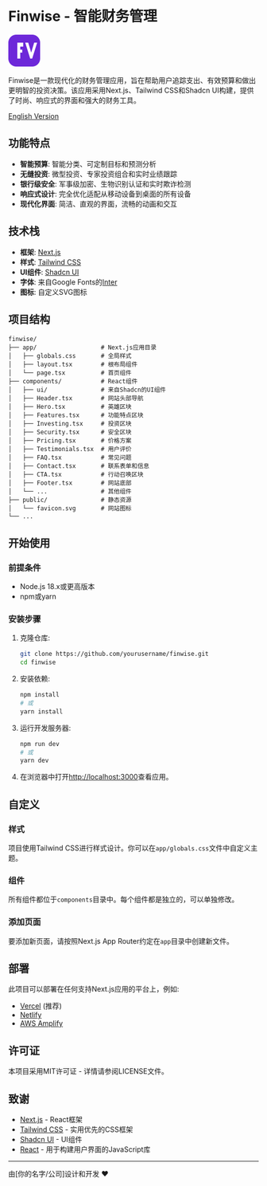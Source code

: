 # Finwise - 智能财务管理

![Finwise Logo](/public/favicon.svg)

Finwise是一款现代化的财务管理应用，旨在帮助用户追踪支出、有效预算和做出更明智的投资决策。该应用采用Next.js、Tailwind CSS和Shadcn UI构建，提供了时尚、响应式的界面和强大的财务工具。

[English Version](./README-EN.md)

## 功能特点

- **智能预算**: 智能分类、可定制目标和预测分析
- **无缝投资**: 微型投资、专家投资组合和实时业绩跟踪
- **银行级安全**: 军事级加密、生物识别认证和实时欺诈检测
- **响应式设计**: 完全优化适配从移动设备到桌面的所有设备
- **现代化界面**: 简洁、直观的界面，流畅的动画和交互

## 技术栈

- **框架**: [Next.js](https://nextjs.org/)
- **样式**: [Tailwind CSS](https://tailwindcss.com/)
- **UI组件**: [Shadcn UI](https://ui.shadcn.com/)
- **字体**: 来自Google Fonts的[Inter](https://fonts.google.com/specimen/Inter)
- **图标**: 自定义SVG图标

## 项目结构

```
finwise/
├── app/                  # Next.js应用目录
│   ├── globals.css       # 全局样式
│   ├── layout.tsx        # 根布局组件
│   └── page.tsx          # 首页组件
├── components/           # React组件
│   ├── ui/               # 来自Shadcn的UI组件
│   ├── Header.tsx        # 网站头部导航
│   ├── Hero.tsx          # 英雄区块
│   ├── Features.tsx      # 功能特点区块
│   ├── Investing.tsx     # 投资区块
│   ├── Security.tsx      # 安全区块
│   ├── Pricing.tsx       # 价格方案
│   ├── Testimonials.tsx  # 用户评价
│   ├── FAQ.tsx           # 常见问题
│   ├── Contact.tsx       # 联系表单和信息
│   ├── CTA.tsx           # 行动召唤区块
│   ├── Footer.tsx        # 网站底部
│   └── ...               # 其他组件
├── public/               # 静态资源
│   └── favicon.svg       # 网站图标
└── ...
```

## 开始使用

### 前提条件

- Node.js 18.x或更高版本
- npm或yarn

### 安装步骤

1. 克隆仓库:
   ```bash
   git clone https://github.com/yourusername/finwise.git
   cd finwise
   ```

2. 安装依赖:
   ```bash
   npm install
   # 或
   yarn install
   ```

3. 运行开发服务器:
   ```bash
   npm run dev
   # 或
   yarn dev
   ```

4. 在浏览器中打开[http://localhost:3000](http://localhost:3000)查看应用。

## 自定义

### 样式

项目使用Tailwind CSS进行样式设计。你可以在`app/globals.css`文件中自定义主题。

### 组件

所有组件都位于`components`目录中。每个组件都是独立的，可以单独修改。

### 添加页面

要添加新页面，请按照Next.js App Router约定在`app`目录中创建新文件。

## 部署

此项目可以部署在任何支持Next.js应用的平台上，例如:

- [Vercel](https://vercel.com/) (推荐)
- [Netlify](https://www.netlify.com/)
- [AWS Amplify](https://aws.amazon.com/amplify/)

## 许可证

本项目采用MIT许可证 - 详情请参阅LICENSE文件。

## 致谢

- [Next.js](https://nextjs.org/) - React框架
- [Tailwind CSS](https://tailwindcss.com/) - 实用优先的CSS框架
- [Shadcn UI](https://ui.shadcn.com/) - UI组件
- [React](https://reactjs.org/) - 用于构建用户界面的JavaScript库

---

由[你的名字/公司]设计和开发 ❤️
